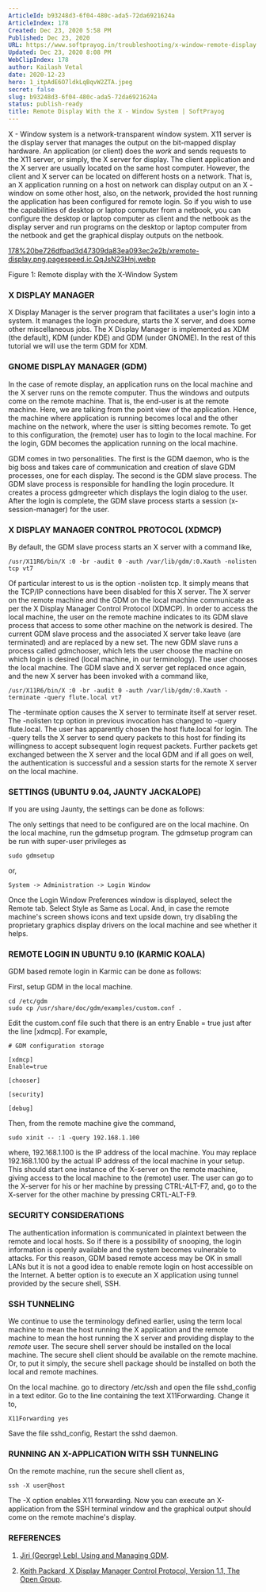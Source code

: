 ```yaml
---
ArticleId: b93248d3-6f04-480c-ada5-72da6921624a
ArticleIndex: 178
Created: Dec 23, 2020 5:58 PM
Published: Dec 23, 2020
URL: https://www.softprayog.in/troubleshooting/x-window-remote-display
Updated: Dec 23, 2020 8:08 PM
WebClipIndex: 178
author: Kailash Vetal
date: 2020-12-23
hero: 1_itpAdE6O7ldkLqBqvW2ZTA.jpeg
secret: false
slug: b93248d3-6f04-480c-ada5-72da6921624a
status: publish-ready
title: Remote Display With the X - Window System | SoftPrayog
---
```

X - Window system is a network-transparent window system. X11 server is the display server that manages the output on the bit-mapped display hardware. An application (or client) does the *work* and sends requests to the X11 server, or simply, the X server for display. The client application and the X server are usually located on the same host computer. However, the client and X server can be located on different hosts on a network. That is, an X application running on a host on network can display output on an X - window on some other host, also, on the network, provided the host running the application has been configured for remote login. So if you wish to use the capabilities of desktop or laptop computer from a netbook, you can configure the desktop or laptop computer as client and the netbook as the display server and run programs on the desktop or laptop computer from the netbook and get the graphical display outputs on the netbook.

[178%20be726dfbad3d47309da83ea093ec2e2b/xremote-display.png.pagespeed.ic.QqJsN23Hnj.webp](178%20be726dfbad3d47309da83ea093ec2e2b/xremote-display.png.pagespeed.ic.QqJsN23Hnj.webp)

Figure 1: Remote display with the X-Window System

### X DISPLAY MANAGER

X Display Manager is the server program that facilitates a user's login into a system. It manages the login procedure, starts the X server, and does some other miscellaneous jobs. The X Display Manager is implemented as XDM (the default), KDM (under KDE) and GDM (under GNOME). In the rest of this tutorial we will use the term GDM for XDM.

### GNOME DISPLAY MANAGER (GDM)

In the case of remote display, an application runs on the local machine and the X server runs on the remote computer. Thus the windows and outputs come on the remote machine. That is, the end-user is at the remote machine. Here, we are talking from the point view of the application. Hence, the machine where application is running becomes local and the other machine on the network, where the user is sitting becomes remote. To get to this configuration, the (remote) user has to login to the local machine. For the login, GDM becomes the application running on the local machine.

GDM comes in two personalities. The first is the GDM daemon, who is the big boss and takes care of communication and creation of slave GDM processes, one for each display. The second is the GDM slave process. The GDM slave process is responsible for handling the login procedure. It creates a process gdmgreeter which displays the login dialog to the user. After the login is complete, the GDM slave process starts a session (x-session-manager) for the user.

### X DISPLAY MANAGER CONTROL PROTOCOL (XDMCP)

By default, the GDM slave process starts an X server with a command like,

```
/usr/X11R6/bin/X :0 -br -audit 0 -auth /var/lib/gdm/:0.Xauth -nolisten tcp vt7

```

Of particular interest to us is the option -nolisten tcp. It simply means that the TCP/IP connections have been disabled for this X server. The X server on the remote machine and the GDM on the local machine communicate as per the X Display Manager Control Protocol (XDMCP). In order to access the local machine, the user on the remote machine indicates to its GDM slave process that access to some other machine on the network is desired. The current GDM slave process and the associated X server take leave (are terminated) and are replaced by a new set. The new GDM slave runs a process called gdmchooser, which lets the user choose the machine on which login is desired (local machine, in our terminology). The user chooses the local machine. The GDM slave and X server get replaced once again, and the new X server has been invoked with a command like,

```
/usr/X11R6/bin/X :0 -br -audit 0 -auth /var/lib/gdm/:0.Xauth -terminate -query flute.local vt7

```

The -terminate option causes the X server to terminate itself at server reset. The -nolisten tcp option in previous invocation has changed to -query flute.local. The user has apparently chosen the host flute.local for login. The -query tells the X server to send query packets to this host for finding its willingness to accept subsequent login request packets. Further packets get exchanged between the X server and the local GDM and if all goes on well, the authentication is successful and a session starts for the remote X server on the local machine.

### SETTINGS (UBUNTU 9.04, JAUNTY JACKALOPE)

If you are using Jaunty, the settings can be done as follows:

The only settings that need to be configured are on the local machine. On the local machine, run the gdmsetup program. The gdmsetup program can be run with super-user privileges as

```
sudo gdmsetup

```

or,

```
System -> Administration -> Login Window

```

Once the Login Window Preferences window is displayed, select the Remote tab. Select Style as Same as Local. And, in case the remote machine's screen shows icons and text upside down, try disabling the proprietary graphics display drivers on the local machine and see whether it helps.

### REMOTE LOGIN IN UBUNTU 9.10 (KARMIC KOALA)

GDM based remote login in Karmic can be done as follows:

First, setup GDM in the local machine.

```
cd /etc/gdm 
sudo cp /usr/share/doc/gdm/examples/custom.conf . 

```

Edit the custom.conf file such that there is an entry Enable = true just after the line [xdmcp]. For example,

```
# GDM configuration storage  

[xdmcp]
Enable=true

[chooser]

[security]

[debug]

```

Then, from the remote machine give the command,

```
sudo xinit -- :1 -query 192.168.1.100

```

where, 192.168.1.100 is the IP address of the local machine. You may replace 192.168.1.100 by the actual IP address of the local machine in your setup. This should start one instance of the X-server on the remote machine, giving access to the local machine to the (remote) user. The user can go to the X-server for his or her machine by pressing CTRL-ALT-F7, and, go to the X-server for the other machine by pressing CRTL-ALT-F9.

### SECURITY CONSIDERATIONS

The authentication information is communicated in plaintext between the remote and local hosts. So if there is a possibility of snooping, the login information is openly available and the system becomes vulnerable to attacks. For this reason, GDM based remote access may be OK in small LANs but it is not a good idea to enable remote login on host accessible on the Internet. A better option is to execute an X application using tunnel provided by the secure shell, SSH.

### SSH TUNNELING

We continue to use the terminology defined earlier, using the term local machine to mean the host running the X application and the remote machine to mean the host running the X server and providing display to the *remote* user. The secure shell server should be installed on the local machine. The secure shell client should be available on the remote machine. Or, to put it simply, the secure shell package should be installed on both the local and remote machines.

On the local machine. go to directory /etc/ssh and open the file sshd_config in a text editor. Go to the line containing the text X11Forwarding. Change it to,

```
X11Forwarding yes

```

Save the file sshd_config, Restart the sshd daemon.

### RUNNING AN X-APPLICATION WITH SSH TUNNELING

On the remote machine, run the secure shell client as,

```
ssh -X user@host

```

The -X option enables X11 forwarding. Now you can execute an X-application from the SSH terminal window and the graphical output should come on the remote machine's display.

### REFERENCES

1. [Jiri (George) Lebl, Using and Managing GDM](http://projects.gnome.org/gdm/docs/gdmtalk.pdf).

2. [Keith Packard, X Display Manager Control Protocol, Version 1.1, The Open Group](http://cgit.freedesktop.org/xorg/doc/xorg-docs/plain/hardcopy/XDMCP/xdmcp.PS.gz).
